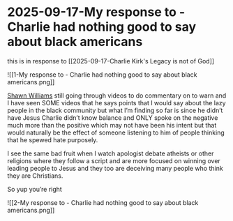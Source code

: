 # 2025-09-17-My response to - Charlie had nothing good to say about black americans
this is in response to [[2025-09-17-Charlie Kirk's Legacy is not of God]]

![[1-My response to - Charlie had nothing good to say about black americans.png]]

[Shawn Williams](https://www.facebook.com/profile.php?id=61556436660971&__cft__[0]=AZXXcJ3GC5BF0WVsKLMeeiZIQ7g5h2JpDPNHaCHFPR8Q4SrER_HQJ-h2jCrgkzdAKwxmIFYYV3vWwxyO0MV9aYie4iKSal_Pb43no_wcQYt5ICgDR1x-4Rgd9E6sKqUhkBY9x1p6j6dQ1nOw9ChcoZYCw9D_RNqrs7-j6RGhEjtPkr4UP-IqXyzH-x5IgCLO6FA&__tn__=R]-R) still going through videos to do commentary on to warn and I have seen SOME videos that he says points that I would say about the lazy people in the black community but what I’m finding so far is since he didn’t have Jesus Charlie didn’t know balance and ONLY spoke on the negative much more than the positive which may not have been his intent but that would naturally be the effect of someone listening to him of people thinking that he spewed hate purposely.

I see the same bad fruit when I watch apologist debate atheists or other religions where they follow a script and are more focused on winning over leading people to Jesus and they too are deceiving many people who think they are Christians.

So yup you’re right

![[2-My response to - Charlie had nothing good to say about black americans.png]]